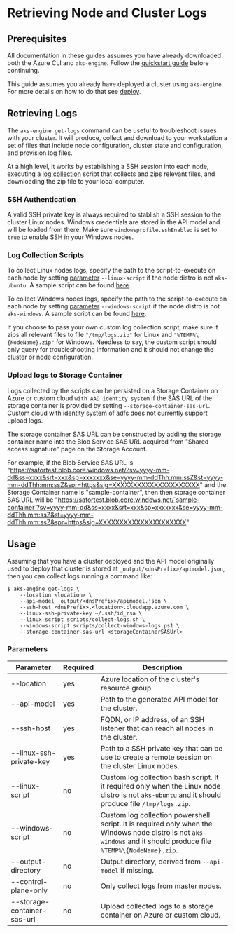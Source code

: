 # Retrieving Node and Cluster Logs

## Prerequisites

All documentation in these guides assumes you have already downloaded both the Azure CLI and `aks-engine`. Follow the [quickstart guide](../tutorials/quickstart.md) before continuing.

This guide assumes you already have deployed a cluster using `aks-engine`. For more details on how to do that see [deploy](../tutorials/quickstart.md#deploy).

## Retrieving Logs

The `aks-engine get-logs` command can be useful to troubleshoot issues with your cluster. It will produce, collect and download to your workstation a set of files that include node configuration, cluster state and configuration, and provision log files.

At a high level, it works by establishing a SSH session into each node, executing a [log collection](#log-collection-scripts) script that collects and zips relevant files, and downloading the zip file to your local computer.

### SSH Authentication

A valid SSH private key is always required to stablish a SSH session to the cluster Linux nodes. Windows credentials are stored in the API model and will be loaded from there. Make sure `windowsprofile.sshEnabled` is set to `true` to enable SSH in your Windows nodes.

### Log Collection Scripts

To collect Linux nodes logs, specify the path to the script-to-execute on each node by setting [parameter](#Parameters) `--linux-script` if the node distro is not `aks-ubuntu`. A sample script can be found [here](/scripts/collect-logs.sh).

To collect Windows nodes logs, specify the path to the script-to-execute on each node by setting [parameter](#Parameters) `--windows-script` if the node distro is not `aks-windows`. A sample script can be found [here](/scripts/collect-windows-logs.ps1).

If you choose to pass your own custom log collection script, make sure it zips all relevant files to file `"/tmp/logs.zip"` for Linux and `"%TEMP%\{NodeName}.zip"` for Windows. Needless to say, the custom script should only query for troubleshooting information and it should not change the cluster or node configuration.

### Upload logs to Storage Container

Logs collected by the scripts can be persisted on a Storage Container on Azure or custom cloud `with AAD identity system` if the SAS URL of the storage container is provided by setting `--storage-container-sas-url`. Custom cloud with identity system of adfs does not currently support upload logs.

The storage container SAS URL can be constructed by adding the storage container name into the Blob Service SAS URL acquired from "Shared access signature" page on the Storage Account.

For example, if the Blob Service SAS URL is "https://safortest.blob.core.windows.net/?sv=yyyy-mm-dd&ss=xxxx&srt=xxx&sp=xxxxxxx&se=yyyy-mm-ddThh:mm:ssZ&st=yyyy-mm-ddThh:mm:ssZ&spr=https&sig=XXXXXXXXXXXXXXXXXXXXX" and the Storage Container name is "sample-container", then then storage container SAS URL will be "https://safortest.blob.core.windows.net/`sample-container`?sv=yyyy-mm-dd&ss=xxxx&srt=xxx&sp=xxxxxxx&se=yyyy-mm-ddThh:mm:ssZ&st=yyyy-mm-ddThh:mm:ssZ&spr=https&sig=XXXXXXXXXXXXXXXXXXXXX"

## Usage

Assuming that you have a cluster deployed and the API model originally used to deploy that cluster is stored at `_output/<dnsPrefix>/apimodel.json`, then you can collect logs running a command like:

```console
$ aks-engine get-logs \
    --location <location> \
    --api-model _output/<dnsPrefix>/apimodel.json \
    --ssh-host <dnsPrefix>.<location>.cloudapp.azure.com \
    --linux-ssh-private-key ~/.ssh/id_rsa \
    --linux-script scripts/collect-logs.sh \
    --windows-script scripts/collect-windows-logs.ps1 \
    --storage-container-sas-url <storageContainerSASUrl>
```

### Parameters

|Parameter|Required|Description|
|---|---|---|
|--location|yes|Azure location of the cluster's resource group.|
|--api-model|yes|Path to the generated API model for the cluster.|
|--ssh-host|yes|FQDN, or IP address, of an SSH listener that can reach all nodes in the cluster.|
|--linux-ssh-private-key|yes|Path to a SSH private key that can be use to create a remote session on the cluster Linux nodes.|
|--linux-script|no|Custom log collection bash script. It it required only when the Linux node distro is not `aks-ubuntu` and it should produce file `/tmp/logs.zip`.|
|--windows-script|no|Custom log collection powershell script. It is required only when the Windows node distro is not `aks-windows` and it should produce file `%TEMP%\{NodeName}.zip`.|
|--output-directory|no|Output directory, derived from `--api-model` if missing.|
|--control-plane-only|no|Only collect logs from master nodes.|
|--storage-container-sas-url|no|Upload collected logs to a storage container on Azure or custom cloud.|